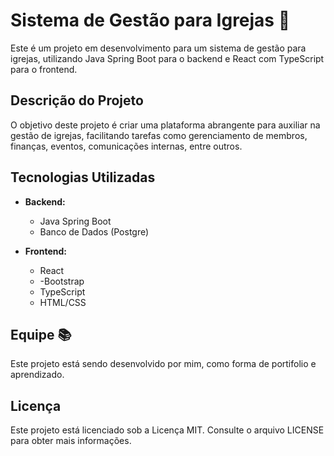 # Sistema de Gestão para Igrejas 💒

Este é um projeto em desenvolvimento para um sistema de gestão para igrejas, utilizando Java Spring Boot para o backend e React com TypeScript para o frontend.

## Descrição do Projeto

O objetivo deste projeto é criar uma plataforma abrangente para auxiliar na gestão de igrejas, facilitando tarefas como gerenciamento de membros, finanças, eventos, comunicações internas, entre outros.

## Tecnologias Utilizadas

- **Backend:**
  - Java Spring Boot
  - Banco de Dados (Postgre)

- **Frontend:**
  - React
  - -Bootstrap
  - TypeScript
  - HTML/CSS 

## Equipe 📚
Este projeto está sendo desenvolvido por mim,  como forma de portifolio e aprendizado.

## Licença
Este projeto está licenciado sob a Licença MIT. Consulte o arquivo LICENSE para obter mais informações.

